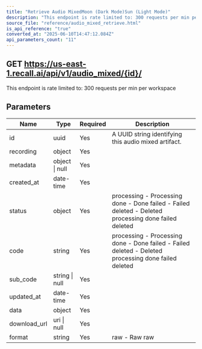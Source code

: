 ```yaml
---
title: "Retrieve Audio MixedMoon (Dark Mode)Sun (Light Mode)"
description: "This endpoint is rate limited to: 300 requests per min per workspace"
source_file: "reference/audio_mixed_retrieve.html"
is_api_reference: "true"
converted_at: "2025-06-10T14:47:12.084Z"
api_parameters_count: "11"
---
```

## GET https://us-east-1.recall.ai/api/v1/audio_mixed/{id}/

This endpoint is rate limited to: 300 requests per min per workspace

## Parameters

| Name | Type | Required | Description |
| --- | --- | --- | --- |
| id | uuid | Yes | A UUID string identifying this audio mixed artifact. |
| recording | object | Yes |  |
| metadata | object \| null | Yes |  |
| created_at | date-time | Yes |  |
| status | object | Yes | processing - Processing done - Done failed - Failed deleted - Deleted  processing done failed deleted |
| code | string | Yes | processing - Processing done - Done failed - Failed deleted - Deleted  processing done failed deleted |
| sub_code | string \| null | Yes |  |
| updated_at | date-time | Yes |  |
| data | object | Yes |  |
| download_url | uri \| null | Yes |  |
| format | string | Yes | raw - Raw  raw |
